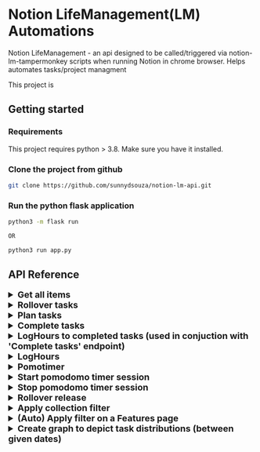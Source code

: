 # Notion LifeManagement(LM) Automations
Notion LifeManagement - an api designed to be called/triggered via notion-lm-tampermonkey scripts when running Notion in chrome browser. Helps automates tasks/project managment

This project is 
## Getting started

### Requirements
This project requires python > 3.8. Make sure you have it installed.

### Clone the project from github

```bash
git clone https://github.com/sunnydsouza/notion-lm-api.git
```

### Run the python flask application
```bash
python3 -m flask run

OR

python3 run app.py
```


[comment]: <> (## Motivation)


## API Reference

<details>
  <summary style="font-size:18px"><b>Get all items</b></summary>
  
```http
  GET /
```

Base welcome page. You should be able to see below message if everything fine

In case you get a security error then please accept the certificate by click on "Advanced Proceed" and acccepting the certificate

In case you get the below page, then in Chrome, simply type `thisisunsafe` anywhere in the browser

</details>



<details>
  <summary style="font-size:18px"><b>Rollover tasks </b></summary>

```http
  POST /notionhelper/api/v1/rolloverday
```

| Parameter | Type     | Description                       |
| :-------- | :------- | :-------------------------------- |
| `from_date`      | `string` | **Optional**. from which date to rollover **Default** today's date|
| `to_date`      | `string` | **Optional**. rollover to which date **Default** tomorow's date|

</details>


<details>
  <summary style="font-size:18px"><b>Plan tasks</b></summary>

```http
  POST /notionhelper/api/v1/plantask
```

| Parameter | Type     | Description                       |
| :-------- | :------- | :-------------------------------- |
| `plan-form-taskid`      | `string` | **Required**. from which date to rollover **Default** today's date|
| `plan-form-datepicker`      | `string` | **Required**. rollover to which date **Default** tomorow's date|
| `plan`      | `string` | **Required**. rollover to which date **Default** tomorow's date|
| `plan-priority`      | `string` | **Optional**. rollover to which date |

</details>


<details>
  <summary style="font-size:18px"><b>Complete tasks</b></summary>

```http
  POST /notionhelper/api/v1/completetask
```

| Parameter | Type     | Description                       |
| :-------- | :------- | :-------------------------------- |
| `nh-done-task-taskid`      | `string` | **Required**. the task/tasks ids separated by ','.However, this field is auto populated when using the NotionHelper tampermonkey script|
| `nh-done-task-completed-date`      | `string` | **Required**. The day the task was completed in yyyy-MM-dd.|
| `nh-done-task-worked-on-days`      | `string` | **Required**. The day/days leading to the task completion date in yyyy-MM-dd format separated by ','|
| `nh-done-task-plan-priority`      | `string` | **Optional**. rollover to which date |
| `nh-done-task-repeat-task`      | `string` | **Optional**. rollover to which date |

</details>

 
<details>
  <summary style="font-size:18px"><b>LogHours to completed tasks (used in conjuction with 'Complete tasks' endpoint)</b></summary>

```http
  POST /notionhelper/api/v1/loghoursCompletedTask
```

| Parameter | Type     | Description                       |
| :-------- | :------- | :-------------------------------- |
| `nh-logged-hrs-title`      | `string` | **Optional**. |
| `nh-logged-task-taskid`      | `string` | **Required**. However, this field is auto populated when using the NotionHelper tampermonkey script|
| `nh-logged-task-worked-on-days`      | `string` | **Required**. The day/days worked on, in yyyy-MM-dd format.However, this field is auto populated when you select dates using the NotionHelper tampermonkey script|
| `nh-logged-task-log-hrs`      | `string` | **Required**. the total hrs worked. This would be distributed equally around the `nh-logged-task-worked-on-days`  |

</details>



<details>
  <summary style="font-size:18px"><b>LogHours</b></summary>

```http
  POST /notionhelper/api/v1/loghours
```

| Parameter | Type     | Description                       |
| :-------- | :------- | :-------------------------------- |
| `nh-logged-hrs-title`      | `string` | **Optional**. |
| `nh-logged-task-taskid`      | `string` | **Required**. However, this field is auto populated when using the NotionHelper tampermonkey script|
| `nh-logged-task-worked-on-days`      | `string` | **Required**. The day/days worked on, in yyyy-MM-dd format.However, this field is auto populated when you select dates using the NotionHelper tampermonkey script|
| `nh-logged-task-log-hrs`      | `string` | **Required**. the total hrs worked. This would be distributed equally around the `nh-logged-task-worked-on-days`  |

</details>



<details>
  <summary style="font-size:18px"><b>Pomotimer</b></summary>

```http
  POST /notionhelper/api/v1/pomotimer
```

| Parameter | Type     | Description                       |
| :-------- | :------- | :-------------------------------- |
| `start`      | `string` | **Required**. The start time when the pomodoro timer started. However, this field is auto populated when using the NotionHelper tampermonkey script|
| `end`      | `string` | **Required**. The end time when the pomodoro timer started.| However, this field is auto populated when using the NotionHelper tampermonkey script
| `session`      | `string` | **Required**. The session name. However, this field is auto populated when using the NotionHelper tampermonkey script|
| `taskid`      | `string` | **Required**. The task/tasks ids on which the pomodoro timer was started. However, this field is auto populated when using the NotionHelper tampermonkey script|

</details>





<details>
  <summary style="font-size:18px"><b>Start pomodomo timer session</b></summary>

```http
  POST /notionpomo/api/v1/startSession
```
</details>  


<details>
  <summary style="font-size:18px"><b>Stop pomodomo timer session</b></summary>

```http
  POST /notionpomo/api/v1/completeSession
```
</details>  


<details>
  <summary style="font-size:18px"><b>Rollover release</b></summary>

```http
  POST /notionhelper/api/v1/rolloverrelease
```

This request accepts a `json` body in request
```
{
    "project": "",
    "feature":"Should record complete Pomo session",
    "from_release":"ee0de86eae984c589e72ead1e4e30f84",
    "from_release_name":"Notion R2022.01",
    "to_release":"a808eb75892447e09fc7be3b9b277438",
    "to_release_name":"Notion R2022.02"
}
```
</details>  


<details>
  <summary style="font-size:18px"><b>Apply collection filter</b></summary>

```http
  POST /notionhelper/api/v1/applycollectionviewfilter
```

```
{
    "collection_view":"/9699218568c5452682f3a8a9f0937bab?v=35810cf9056640d087b7764ce463d2df",
    "day":"2022-02-15"
}
```

</details>  


<details>
  <summary style="font-size:18px"><b>(Auto) Apply filter on a Features page</b></summary>

```http
  POST /notionhelper/api/v1/featurestasklistfilter
```


| Parameter | Type     | Description                       |
| :-------- | :------- | :-------------------------------- |
| `feature_tasklist_view`      | `string` | **Required**. However, this field is auto filled as it is automatically fired through via the NotionHelper tampermonkey script, whenever on a 'Features' page|
| `page_url`      | `string` | **Required**. the page url (features page). However, this field is auto filled as it is automatically fired through via the NotionHelper tampermonkey script, whenever on a 'Features' page|

</details>  




<details>
  <summary style="font-size:18px"><b>Create graph to depict task distributions (between given dates)</b></summary>

```http
  GET /notionhelper/api/v1/tasksgraph?Parameter=value
```

| Parameter | Type     | Description                       |
| :-------- | :------- | :-------------------------------- |
| `day` / `week` / `month`     | `string` | **Required**. day in format yyyy-MM-dd. Based on whether we are querying for day/week/month, the week and month are auto computed from the date in yyyy-MM-dd|

</details>  